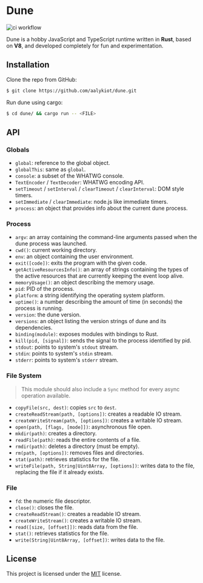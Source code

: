 # Dune

![ci workflow](https://github.com/aalykiot/dune/actions/workflows/ci.yml/badge.svg)

Dune is a hobby JavaScript and TypeScript runtime written in **Rust**, based on **V8**, and developed completely for fun and experimentation.

## Installation

Clone the repo from GitHub:

```bash
$ git clone https://github.com/aalykiot/dune.git
```

Run dune using cargo:

```bash
$ cd dune/ && cargo run -- <FILE>
```

## API

### Globals

- `global`: reference to the global object.
- `globalThis`: same as `global`.
- `console`: a subset of the WHATWG console.
- `TextEncoder` / `TextDecoder`: WHATWG encoding API.
- `setTimeout` / `setInterval` / `clearTimeout` / `clearInterval`: DOM style timers.
- `setImmediate` / `clearImmediate`: node.js like immediate timers.
- `process`: an object that provides info about the current dune process.

### Process

- `argv`: an array containing the command-line arguments passed when the dune process was launched.
- `cwd()`: current working directory.
- `env`: an object containing the user environment.
- `exit([code])`: exits the program with the given code.
- `getActiveResourcesInfo()`: an array of strings containing the types of the active resources that are currently keeping the event loop alive.
- `memoryUsage()`: an object describing the memory usage.
- `pid`: PID of the process.
- `platform`: a string identifying the operating system platform.
- `uptime()`: a number describing the amount of time (in seconds) the process is running.
- `version`: the dune version.
- `versions`: an object listing the version strings of dune and its dependencies.
- `binding(module)`: exposes modules with bindings to Rust.
- `kill(pid, [signal])`: sends the signal to the process identified by pid.
- `stdout`: points to system's `stdout` stream.
- `stdin`: points to system's `stdin` stream.
- `stderr`: points to system's `stderr` stream.

### File System

> This module should also include a `Sync` method for every async operation available.

- `copyFile(src, dest)`: copies `src` to `dest`.
- `createReadStream(path, [options])`: creates a readable IO stream.
- `createWriteStream(path, [options])`: creates a writable IO stream.
- `open(path, [flags, [mode]])`: asynchronous file open.
- `mkdir(path)`: creates a directory.
- `readFile(path)`: reads the entire contents of a file.
- `rmdir(path)`: deletes a directory (must be empty).
- `rm(path, [options])`: removes files and directories.
- `stat(path)`: retrieves statistics for the file.
- `writeFile(path, String|Uint8Array, [options])`: writes data to the file, replacing the file if it already exists.

### File

- `fd`: the numeric file descriptor.
- `close()`: closes the file.
- `createReadStream()`: creates a readable IO stream.
- `createWriteStream()`: creates a writable IO stream.
- `read([size, [offset]])`: reads data from the file.
- `stat()`: retrieves statistics for the file.
- `write(String|Uint8Array, [offset])`: writes data to the file.

## License

This project is licensed under the <a href="./LICENSE.md">MIT</a> license.
